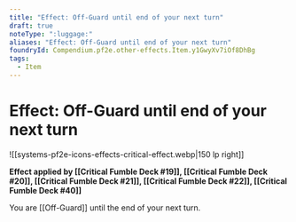 ```yaml
---
title: "Effect: Off-Guard until end of your next turn"
draft: true
noteType: ":luggage:"
aliases: "Effect: Off-Guard until end of your next turn"
foundryId: Compendium.pf2e.other-effects.Item.y1GwyXv7iOf8DhBg
tags:
  - Item
---
```


# Effect: Off-Guard until end of your next turn
![[systems-pf2e-icons-effects-critical-effect.webp|150 lp right]]

**Effect applied by [[Critical Fumble Deck #19]], [[Critical Fumble Deck #20]], [[Critical Fumble Deck #21]], [[Critical Fumble Deck #22]], [[Critical Fumble Deck #40]]**

You are [[Off-Guard]] until the end of your next turn.
